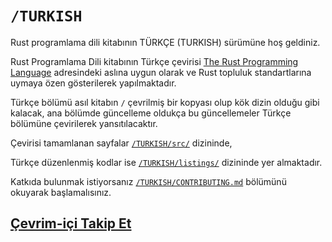 # `/TURKISH`

Rust programlama dili kitabının TÜRKÇE (TURKISH) sürümüne hoş geldiniz.

Rust Programlama Dili kitabının Türkçe çevirisi [The Rust Programming Language](https://doc.rust-lang.org/book/title-page.html) adresindeki aslına uygun olarak ve Rust topluluk standartlarına uymaya özen gösterilerek yapılmaktadır.

Türkçe bölümü asıl kitabın `/` çevrilmiş bir kopyası olup kök dizin olduğu gibi kalacak, ana bölümde güncelleme oldukça bu güncellemeler Türkçe bölümüne çevirilerek yansıtılacaktır.

Çevirisi tamamlanan sayfalar [`/TURKISH/src/`][] dizininde,

Türkçe düzenlenmiş kodlar ise [`/TURKISH/listings/`][] dizininde yer almaktadır.

Katkıda bulunmak istiyorsanız [`/TURKISH/CONTRIBUTING.md`][] bölümünü okuyarak başlamalısınız.

<!-- LINKS : -->

[`/TURKISH/src/`]:
https://github.com/RustDili/rust-book-tr/tree/main/TURKISH/src

[`/TURKISH/listings/`]:
https://github.com/RustDili/rust-book-tr/tree/main/TURKISH/listings

[`/TURKISH/CONTRIBUTING.md`]:
https://github.com/RustDili/rust-book-tr/blob/main/TURKISH/CONTRIBUTING.md

## [Çevrim-içi Takip Et](https://rustdili.github.io/)
